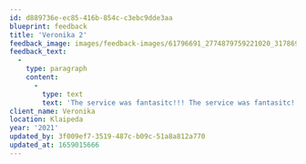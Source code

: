 ```yaml
---
id: d889736e-ec85-416b-854c-c3ebc9dde3aa
blueprint: feedback
title: 'Veronika 2'
feedback_image: images/feedback-images/61796691_2774879759221020_3178691358600724480_n-(1).jpg
feedback_text:
  -
    type: paragraph
    content:
      -
        type: text
        text: 'The service was fantasitc!!! The service was fantasitc!!! The service was fantasitc!!! The service was fantasitc!!! The service was fantasitc!!! The service was fantasitc!!!The service was fantasitc!!! The service was fantasitc!!!The service was fantasitc!!!The service was fantasitc!!! The service was fantasitc!!! The service was fantasitc!!!The service was fantasitc!!!The service was fantasitc!!! The service was fantasitc!!!'
client_name: Veronika
location: Klaipeda
year: '2021'
updated_by: 3f009ef7-3519-487c-b09c-51a8a812a770
updated_at: 1659015666
---
```


